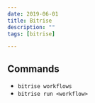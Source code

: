 ```yaml
---
date: 2019-06-01
title: Bitrise
description: ""
tags: [bitrise]

---
```


## Commands

- `bitrise workflows`
- `bitrise run <workflow>`